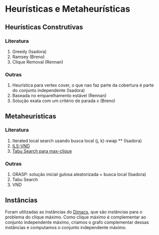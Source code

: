 # Heurísticas e Metaheurísticas

## Heurísticas Construtivas
### Literatura
1. Greedy (Isadora)
1. Ramsey (Breno)
1. Clique Removal (Rennan)
### Outras
1. Heurística para vertex cover, o que nao faz parte da cobertura é parte do conjunto independente (Isadora)
1. Baseada no emparelhamento estável (Rennan)
1. Solução exata com um critério de parada x (Breno)

## Metaheurísticas
### Literatura
1. Iterated local search usando busca local (j, k)-swap **  (Isadora)
1. [ILS-VND](https://link.springer.com/content/pdf/10.1007%2Fs11590-017-1128-7.pdf)
1. [Tabu Search para max-clique](http://citeseerx.ist.psu.edu/viewdoc/download?doi=10.1.1.57.4711&rep=rep1&type=pdf)

### Outras
1. GRASP: solução inicial gulosa aleatorizada + busca local  (Isadora)
1. Tabu Search
1. VND


## Instâncias
Foram utilizadas as instâncias do [Dimacs](http://iridia.ulb.ac.be/~fmascia/maximum_clique/DIMACS-benchmark#detC250.9), que são instâncias para o problema do clique máximo. Como clique máximo é complementar ao conjunto independente máximo, criamos o grafo complementar dessas instâncias e computamos o conjunto independente máximo.
